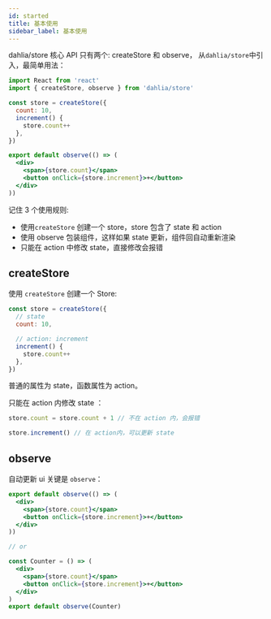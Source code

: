 ```yaml
---
id: started
title: 基本使用
sidebar_label: 基本使用
---
```


dahlia/store 核心 API 只有两个: createStore 和 observe， 从`dahlia/store`中引入，最简单用法：

```jsx
import React from 'react'
import { createStore, observe } from 'dahlia/store'

const store = createStore({
  count: 10,
  increment() {
    store.count++
  },
})

export default observe(() => (
  <div>
    <span>{store.count}</span>
    <button onClick={store.increment}>+</button>
  </div>
))
```

记住 3 个使用规则:

- 使用`createStore` 创建一个 store，store 包含了 state 和 action
- 使用 observe 包装组件，这样如果 state 更新，组件回自动重新渲染
- 只能在 action 中修改 state，直接修改会报错

## createStore

使用 `createStore` 创建一个 Store:

```js
const store = createStore({
  // state
  count: 10,

  // action: increment
  increment() {
    store.count++
  },
})
```

普通的属性为 state，函数属性为 action。

只能在 action 内修改 state ：

```js
store.count = store.count + 1 // 不在 action 内，会报错

store.increment() // 在 action内，可以更新 state
```

## observe

自动更新 ui 关键是 `observe`：

```jsx
export default observe(() => (
  <div>
    <span>{store.count}</span>
    <button onClick={store.increment}>+</button>
  </div>
))

// or

const Counter = () => (
  <div>
    <span>{store.count}</span>
    <button onClick={store.increment}>+</button>
  </div>
)
export default observe(Counter)
```
